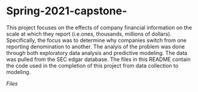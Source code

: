 # Spring-2021-capstone-

This project focuses on the effects of company financial information on the scale at which they report (i.e.ones, thousands, millions of dollars). Specifically, the focus was to determine why companies switch from one reporting denomination to another. The analyis of the problem was done through both exploratory data analysis and predictive modeling. The data was pulled from the SEC edgar database. The files in this README contain the code used in the completion of this project from data collection to modeling. 

*Files*
